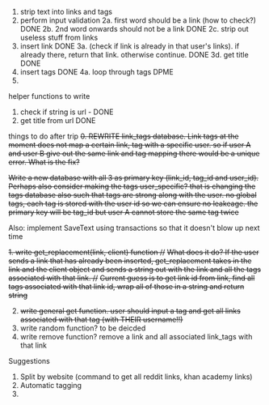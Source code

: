 1. strip text into links and tags
2. perform input validation 
2a. first word should be a link (how to check?) DONE
2b. 2nd word onwards should not be a link  DONE
2c. strip out useless stuff from links 
3. insert link DONE
3a. (check if link is already in that user's links). if already there, return that link. otherwise continue. DONE
3d. get title DONE
4. insert tags DONE
4a. loop through tags DPME
5. 
helper functions to write
1. check if string is url - DONE
3. get title from url DONE

things to do after trip
~~0. REWRITE link_tags database. Link tags at the moment does not map a certain link, tag with a specific user. so if user A and user B give out the same link and tag mapping there would be a unique error. What is the fix?~~ 

~~Write a new database with all 3 as primary key (link_id, tag_id and user_id). Perhaps also consider making the tags user_specific? that is changing the tags database also such that tags are strong along with the user. no global tags, each tag is stored with the user id so we can ensure no leakeage. the primary key will be tag_id but user A cannot store the same tag twice~~

Also: implement SaveText using transactions so that it doesn't blow up next time

~~1. write get_replacement(link, client) function //~~
~~What does it do? If the user sends a link that has already been inserted, get_replacement takes in the link and the client object  and sends a string out with the link and all the tags associated with that link. //~~
~~Current guess is to get link id from link, find all tags associated with that link id, wrap all of those in a string and return string~~

2. ~~write general get function. user should input a tag and get all links associated with that tag (with THEIR username!!)~~
3. write random function? to be deicded
4. write remove function? remove a link and all associated link_tags with that link 

Suggestions
1. Split by website (command to get all reddit links, khan academy links)
2. Automatic tagging
3. 
